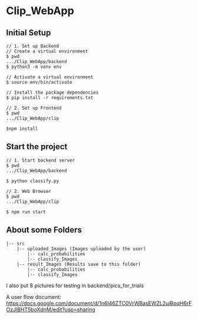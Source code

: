 # Clip_WebApp

## Initial Setup

```
// 1. Set up Backend
// Create a virtual environment
$ pwd
.../Clip_WebApp/backend
$ python3 -m venv env

// Activate a virtual environment
$ source env/bin/activate

// Install the package dependencies
$ pip install -r requirements.txt

// 2. Set up Frontend
$ pwd
.../Clip_WebApp/clip

$npm install
```

## Start the project

```
// 1. Start backend server
$ pwd
.../Clip_WebApp/backend

$ python classify.py

// 2. Web Browser
$ pwd
.../Clip_WebApp/clip

$ npm run start
```

## About some Folders

```
|-- src
    |-- uploaded_Images (Images uploaded by the user)
        |-- calc_probabilities
        |-- classify_Images
    |-- result_Images (Results save to this folder)
        |-- calc_probabilities
        |-- classify_Images
```
I also put 8 pictures for testing in backend/pics_for_trials

A user flow document: https://docs.google.com/document/d/1n6l46ZTC0VrWBasEWZL2ujBpqH6rFOzJlBHT5boXdnM/edit?usp=sharing
